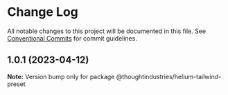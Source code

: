 # Change Log

All notable changes to this project will be documented in this file.
See [Conventional Commits](https://conventionalcommits.org) for commit guidelines.

## 1.0.1 (2023-04-12)

**Note:** Version bump only for package @thoughtindustries/helium-tailwind-preset
